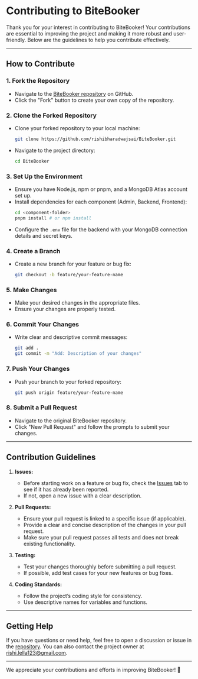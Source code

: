 # Contributing to BiteBooker

Thank you for your interest in contributing to BiteBooker! Your contributions are essential to improving the project and making it more robust and user-friendly. Below are the guidelines to help you contribute effectively.

---

## How to Contribute

### 1. Fork the Repository
- Navigate to the [BiteBooker repository](https://github.com/rishibharadwajsai/BiteBooker) on GitHub.
- Click the "Fork" button to create your own copy of the repository.

### 2. Clone the Forked Repository
- Clone your forked repository to your local machine:
  ```bash
  git clone https://github.com/rishibharadwajsai/BiteBooker.git
  ```
- Navigate to the project directory:
  ```bash
  cd BiteBooker
  ```

### 3. Set Up the Environment
- Ensure you have Node.js, npm or pnpm, and a MongoDB Atlas account set up.
- Install dependencies for each component (Admin, Backend, Frontend):
  ```bash
  cd <component-folder>
  pnpm install # or npm install
  ```
- Configure the `.env` file for the backend with your MongoDB connection details and secret keys.

### 4. Create a Branch
- Create a new branch for your feature or bug fix:
  ```bash
  git checkout -b feature/your-feature-name
  ```

### 5. Make Changes
- Make your desired changes in the appropriate files.
- Ensure your changes are properly tested.

### 6. Commit Your Changes
- Write clear and descriptive commit messages:
  ```bash
  git add .
  git commit -m "Add: Description of your changes"
  ```

### 7. Push Your Changes
- Push your branch to your forked repository:
  ```bash
  git push origin feature/your-feature-name
  ```

### 8. Submit a Pull Request
- Navigate to the original BiteBooker repository.
- Click "New Pull Request" and follow the prompts to submit your changes.

---

## Contribution Guidelines
1. **Issues:**
   - Before starting work on a feature or bug fix, check the [Issues](https://github.com/rishibharadwajsai/BiteBooker/issues) tab to see if it has already been reported.
   - If not, open a new issue with a clear description.

2. **Pull Requests:**
   - Ensure your pull request is linked to a specific issue (if applicable).
   - Provide a clear and concise description of the changes in your pull request.
   - Make sure your pull request passes all tests and does not break existing functionality.

3. **Testing:**
   - Test your changes thoroughly before submitting a pull request.
   - If possible, add test cases for your new features or bug fixes.

4. **Coding Standards:**
   - Follow the project’s coding style for consistency.
   - Use descriptive names for variables and functions.

---

## Getting Help
If you have questions or need help, feel free to open a discussion or issue in the [repository](https://github.com/rishibharadwajsai/BiteBooker/issues). You can also contact the project owner at [rishi.lella123@gmail.com](mailto:rishi.lella123@gmail.com).

---

We appreciate your contributions and efforts in improving BiteBooker! 🎉
